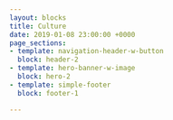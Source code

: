 ```yaml
---
layout: blocks
title: Culture
date: 2019-01-08 23:00:00 +0000
page_sections:
- template: navigation-header-w-button
  block: header-2
- template: hero-banner-w-image
  block: hero-2
- template: simple-footer
  block: footer-1

---
```

